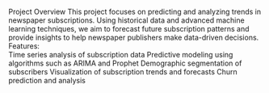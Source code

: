 
Project Overview
This project focuses on predicting and analyzing trends in newspaper subscriptions. Using historical data and advanced machine learning techniques, we aim to forecast future subscription patterns and provide insights to help newspaper publishers make data-driven decisions.
Features:   
Time series analysis of subscription data
Predictive modeling using algorithms such as ARIMA and Prophet
Demographic segmentation of subscribers
Visualization of subscription trends and forecasts
Churn prediction and analysis
